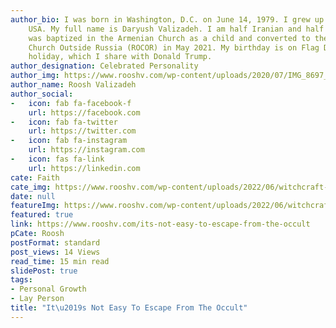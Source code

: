 ```yaml
---
author_bio: I was born in Washington, D.C. on June 14, 1979. I grew up in Maryland,
    USA. My full name is Daryush Valizadeh. I am half Iranian and half Armenian. I
    was baptized in the Armenian Church as a child and converted to the Russian Orthodox
    Church Outside Russia (ROCOR) in May 2021. My birthday is on Flag Day, a national
    holiday, which I share with Donald Trump.
author_designation: Celebrated Personality
author_img: https://www.rooshv.com/wp-content/uploads/2020/07/IMG_8697_2240-1920x1280.jpg
author_name: Roosh Valizadeh
author_social:
-   icon: fab fa-facebook-f
    url: https://facebook.com
-   icon: fab fa-twitter
    url: https://twitter.com
-   icon: fab fa-instagram
    url: https://instagram.com
-   icon: fas fa-link
    url: https://linkedin.com
cate: Faith
cate_img: https://www.rooshv.com/wp-content/uploads/2022/06/witchcraft-occult-women-550x362.jpg
date: null
featureImg: https://www.rooshv.com/wp-content/uploads/2022/06/witchcraft-occult-women-550x362.jpg
featured: true
link: https://www.rooshv.com/its-not-easy-to-escape-from-the-occult
pCate: Roosh
postFormat: standard
post_views: 14 Views
read_time: 15 min read
slidePost: true
tags:
- Personal Growth
- Lay Person
title: "It\u2019s Not Easy To Escape From The Occult"
---
```

